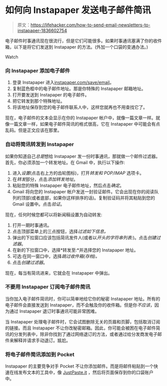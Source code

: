 # 如何向 Instapaper 发送电子邮件简讯

> 原文：<https://lifehacker.com/how-to-send-email-newsletters-to-instapaper-1836602754>

电子邮件时事通讯现在很流行，但是它们可能很多。如果时事通讯塞满了你的收件箱，以下是将它们发送到 Instapaper 的方法。(外加一个口袋的变通办法。)

Watch

### 向 Instapaper 添加电子邮件

1.  登录 Instapaper 进入[instapaper.com/save/email](https://www.instapaper.com/save/email)。
2.  复制蓝色框中的电子邮件地址。那是你特殊的 Instapaper 邮箱地址。
3.  打开要发送到 Instapaper 的电子邮件。
4.  把它转发到那个特殊地址。
5.  将该地址保存到您的电子邮件联系人中，这样您就再也不用查找它了。

现在，电子邮件的文本会显示在你的 Instapaper 帐户中，就像一篇文章一样。就像一篇文章一样，如果电子邮件简讯的格式很高，它在 Instapaper 中可能会有点乱码。但是正文应该在那里。

### 自动将简讯转发到 Instapaper

如果你知道自己*总是*想给 Instapaper 发一份时事通讯，那就做一个邮件过滤器。首先，你必须添加一个转发地址。在 Gmail 中，执行以下操作:

1.  进入*设置*(点击右上方的齿轮图标)，打开*转发和 POP/IMAP* 选项卡。
2.  在*转发*部分，点击*添加转发地址*。
3.  粘贴您的特殊 Instapaper 电子邮件地址，然后点击*确定*。
4.  Gmail 将向您的 Instapaper 帐户发送一封验证邮件。它会出现在你的阅读队列的顶部(或者底部，如果你这样排序的话)。复制验证码并将其粘贴到您的 Gmail 设置中。点击*验证*。

现在，任何时候您都可以将新闻稿设置为自动转发:

1.  打开一期时事通讯。
2.  点击顶部菜单上的三点按钮，选择*过滤如下信息。*
3.  弹出的下拉窗口应该包括简讯发件人(或者以*开头的字符串列表:*)。点击*创建过滤器*。
4.  在新的下拉窗口中，选择*转发至:*并选择您的 Instapaper 地址。
5.  可选:在同一窗口中，选择*跳过收件箱(存档)。*
6.  点击*创建过滤器*。

现在，每当有简讯进来，它就会在 Instapaper 中弹出。

### 不要用 Instapaper 订阅电子邮件简讯

当你加入电子邮件简讯时，你可以简单地给它你的秘密 Instapaper 地址。所有的电子邮件会直接发送到 Instapaper，而不会触及你的收件箱。但是你*不应该*，因为通过 Instapaper 退订时事通讯可能非常困难。

当 Instapaper 处理电子邮件时，它会试图删除无关的页眉和页脚，包括取消订阅的链接。而且 Instapaper 不让你改秘密邮箱。因此，你可能会被困在电子邮件简讯的分发列表中，除非你找到了通过网络退订的方法，或者通过给分发商发电子邮件来解释并请求手动退订。尴尬。

### 将电子邮件简讯添加到 Pocket

Instapaper 的主要竞争对手 Pocket 不让你添加邮件。而是将邮件粘贴到一个快速在线发布文本的工具中，像 [JustPaste.it](https://justpaste.it/) ，然后将页面保存到你的口袋账户中。